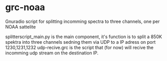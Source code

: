# grc-noaa
Gnuradio script for splitting incomming spectra to three channels, one per NOAA sattelite

splitterscript_main.py is the main component, it's function is to split a 850K spektra into three channels sedning them via UDP to a IP adress on port 1230,1231,1232 
udp-recive.grc is the script that (for now) will recive the incomming udp stream on the destination IP.
